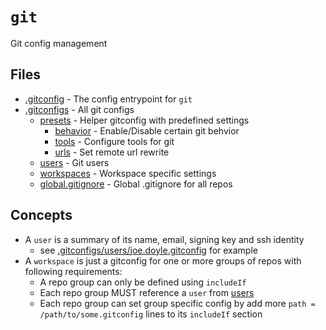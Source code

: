 # `git`

Git config management

## Files

- [.gitconfig](../.gitconfig) - The config entrypoint for `git`
- [.gitconfigs](../.gitconfigs) - All git configs
  - [presets](../.gitconfigs/presets) - Helper gitconfig with predefined settings
    - [behavior](../.gitconfigs/presets/behavior) - Enable/Disable certain git behvior
    - [tools](../.gitconfigs/presets/tools) - Configure tools for git
    - [urls](../.gitconfigs/presets/urls) - Set remote url rewrite
  - [users](../.gitconfigs/users) - Git users
  - [workspaces](../.gitconfigs/workspaces) - Workspace specific settings
  - [global.gitignore](../.gitconfigs/global.gitignore) - Global .gitignore for all repos

## Concepts

- A `user` is a summary of its name, email, signing key and ssh identity
  - see [.gitconfigs/users/joe.doyle.gitconfig](./../.gitconfigs/users/joe.doyle.gitconfig) for example
- A `workspace` is just a gitconfig for one or more groups of repos with following requirements:
  - A repo group can only be defined using `includeIf`
  - Each repo group MUST reference a `user` from [users](../.gitconfigs/users)
  - Each repo group can set group specific config by add more `path = /path/to/some.gitconfig` lines to its `includeIf` section
